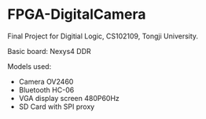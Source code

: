 # FPGA-DigitalCamera
Final Project for Digitial Logic, CS102109, Tongji University.

Basic board: Nexys4 DDR

Models used:

- Camera OV2460
- Bluetooth HC-06
- VGA display screen 480P60Hz
- SD Card with SPI proxy
